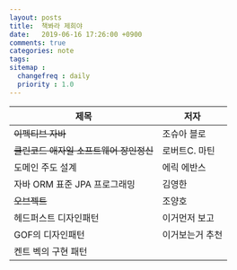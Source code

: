 ```yaml
---
layout: posts
title:  책봐라 제희야
date:   2019-06-16 17:26:00 +0900
comments: true
categories: note
tags:
sitemap :
  changefreq : daily
  priority : 1.0
---
```


제목 | 저자 
--- | --- 
~~이펙티브 자바~~ |  조슈아 블로 
~~클린코드 애자일 소프트웨어 장인정신~~ | 로버트C. 마틴 
도메인 주도 설계 | 에릭 에반스 
자바 ORM 표준 JPA 프로그래밍 | 김영한
~~오브젝트~~ | 조양호
헤드퍼스트 디자인패턴 | 이거먼저 보고
GOF의 디자인패턴 |  이거보는거 추천
켄트 벡의 구현 패턴 |
